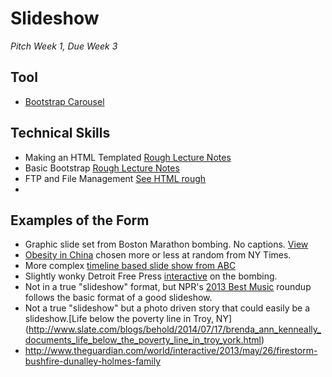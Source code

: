 # Slideshow
*Pitch Week 1, Due Week 3*

## Tool 
+ [Bootstrap Carousel](http://getbootstrap.com/javascript/#carousel)

## Technical Skills
+ Making an HTML Templated [Rough Lecture Notes](https://github.com/amandabee/cunyjdata/blob/master/lecture%20notes/html.md) 
+ Basic Bootstrap [Rough Lecture Notes](https://github.com/amandabee/cunyjdata/blob/master/lecture%20notes/bootstrap.md)
+ FTP and File Management [See HTML rough](https://github.com/amandabee/cunyjdata/blob/master/lecture%20notes/html.md) 
+ 

## Examples of the Form
+ Graphic slide set from Boston Marathon bombing. No captions. [View](http://www.bostonglobe.com/metro/specials/boston-marathon-explosions)
+ [Obesity in China](http://www.nytimes.com/slideshow/2014/07/18/world/asia/20140718_obese_now.html) chosen more or less at random from NY Times. 
+ More complex [timeline based slide show from ABC](http://abcnews.go.com/US/fullpage/boston-marathon-bombing-interactive-timeline-abcnews-189975400)
+ Slightly wonky Detroit Free Press [interactive](http://www.freep.com/interactive/article/20130415/NEWS07/304150201/boston-marathon-bombing-map) on the bombing.
+ Not in a true "slideshow" format, but NPR's [2013 Best Music](http://www.npr.org/blogs/bestmusic2013/2013/12/10/249243871/npr-musics-50-favorite-albums-of-2013) roundup follows the basic format of a good slideshow. 
+ Not a true "slideshow" but a photo driven story that could easily be a slideshow.[Life below the poverty line in Troy, NY] (http://www.slate.com/blogs/behold/2014/07/17/brenda_ann_kenneally_documents_life_below_the_poverty_line_in_troy_york.html)
+ <http://www.theguardian.com/world/interactive/2013/may/26/firestorm-bushfire-dunalley-holmes-family>
